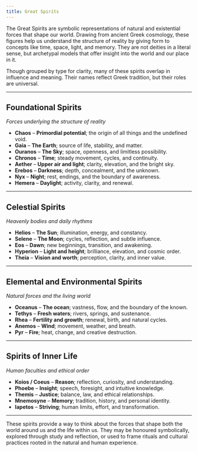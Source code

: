 ```yaml
---
title: Great Spirits
---
```


The Great Spirits are symbolic representations of natural and existential forces that shape our world. Drawing from ancient Greek cosmology, these figures help us understand the structure of reality by giving form to concepts like time, space, light, and memory. They are not deities in a literal sense, but archetypal models that offer insight into the world and our place in it.

Though grouped by type for clarity, many of these spirits overlap in influence and meaning. Their names reflect Greek tradition, but their roles are universal.

---

## Foundational Spirits  
*Forces underlying the structure of reality*

- **Chaos** – **Primordial potential**; the origin of all things and the undefined void.
- **Gaia** – **The Earth**; source of life, stability, and matter.
- **Ouranos** – **The Sky**; space, openness, and limitless possibility.
- **Chronos** – **Time**; steady movement, cycles, and continuity.
- **Aether** – **Upper air and light**; clarity, elevation, and the bright sky.
- **Erebos** – **Darkness**; depth, concealment, and the unknown.
- **Nyx** – **Night**; rest, endings, and the boundary of awareness.
- **Hemera** – **Daylight**; activity, clarity, and renewal.

---

## Celestial Spirits  
*Heavenly bodies and daily rhythms*

- **Helios** – **The Sun**; illumination, energy, and constancy.
- **Selene** – **The Moon**; cycles, reflection, and subtle influence.
- **Eos** – **Dawn**; new beginnings, transition, and awakening.
- **Hyperion** – **Light and height**; brilliance, elevation, and cosmic order.
- **Theia** – **Vision and worth**; perception, clarity, and inner value.

---

## Elemental and Environmental Spirits  
*Natural forces and the living world*

- **Oceanus** – **The ocean**; vastness, flow, and the boundary of the known.
- **Tethys** – **Fresh waters**; rivers, springs, and sustenance.
- **Rhea** – **Fertility and growth**; renewal, birth, and natural cycles.
- **Anemos** – **Wind**; movement, weather, and breath.
- **Pyr** – **Fire**; heat, change, and creative destruction.

---

## Spirits of Inner Life  
*Human faculties and ethical order*

- **Koios / Coeus** – **Reason**; reflection, curiosity, and understanding.
- **Phoebe** – **Insight**; speech, foresight, and intuitive knowledge.
- **Themis** – **Justice**; balance, law, and ethical relationships.
- **Mnemosyne** – **Memory**; tradition, history, and personal identity.
- **Iapetos** – **Striving**; human limits, effort, and transformation.

---

These spirits provide a way to think about the forces that shape both the world around us and the life within us. They may be honoured symbolically, explored through study and reflection, or used to frame rituals and cultural practices rooted in the natural and human experience.

